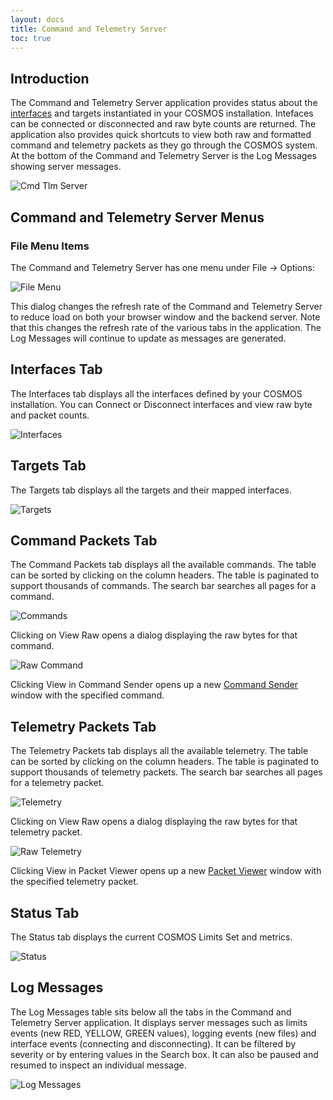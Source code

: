 ```yaml
---
layout: docs
title: Command and Telemetry Server
toc: true
---
```


## Introduction

The Command and Telemetry Server application provides status about the [interfaces]({{site.baseurl}}/docs/v5/interfaces) and targets instantiated in your COSMOS installation. Intefaces can be connected or disconnected and raw byte counts are returned. The application also provides quick shortcuts to view
both raw and formatted command and telemetry packets as they go through the COSMOS system. At the bottom of the Command and Telemetry Server is the Log Messages showing server messages.

![Cmd Tlm Server]({{site.baseurl}}/img/v5/cmd_tlm_server/cmd_tlm_server.png)

## Command and Telemetry Server Menus

### File Menu Items

The Command and Telemetry Server has one menu under File -> Options:

![File Menu]({{site.baseurl}}/img/v5/cmd_tlm_server/file_menu.png)

This dialog changes the refresh rate of the Command and Telemetry Server to reduce load on both your browser window and the backend server. Note that this changes the refresh rate of the various tabs in the application. The Log Messages will continue to update as messages are generated.

## Interfaces Tab

The Interfaces tab displays all the interfaces defined by your COSMOS installation. You can Connect or Disconnect interfaces and view raw byte and packet counts.

![Interfaces]({{site.baseurl}}/img/v5/cmd_tlm_server/interfaces.png)

## Targets Tab

The Targets tab displays all the targets and their mapped interfaces.

![Targets]({{site.baseurl}}/img/v5/cmd_tlm_server/targets.png)

## Command Packets Tab

The Command Packets tab displays all the available commands. The table can be sorted by clicking on the column headers. The table is paginated to support thousands of commands. The search bar searches all pages for a command.

![Commands]({{site.baseurl}}/img/v5/cmd_tlm_server/commands.png)

Clicking on View Raw opens a dialog displaying the raw bytes for that command.

![Raw Command]({{site.baseurl}}/img/v5/cmd_tlm_server/raw_command.png)

Clicking View in Command Sender opens up a new [Command Sender]({{site.baseurl}}/docs/v5/cmd-sender) window with the specified command.

## Telemetry Packets Tab

The Telemetry Packets tab displays all the available telemetry. The table can be sorted by clicking on the column headers. The table is paginated to support thousands of telemetry packets. The search bar searches all pages for a telemetry packet.

![Telemetry]({{site.baseurl}}/img/v5/cmd_tlm_server/telemetry.png)

Clicking on View Raw opens a dialog displaying the raw bytes for that telemetry packet.

![Raw Telemetry]({{site.baseurl}}/img/v5/cmd_tlm_server/raw_telemetry.png)

Clicking View in Packet Viewer opens up a new [Packet Viewer]({{site.baseurl}}/docs/v5/packet-viewer) window with the specified telemetry packet.

## Status Tab

The Status tab displays the current COSMOS Limits Set and metrics.

![Status]({{site.baseurl}}/img/v5/cmd_tlm_server/status.png)

## Log Messages

The Log Messages table sits below all the tabs in the Command and Telemetry Server application. It displays server messages such as limits events (new RED, YELLOW, GREEN values), logging events (new files) and interface events (connecting and disconnecting). It can be filtered by severity or by entering values in the Search box. It can also be paused and resumed to inspect an individual message.

![Log Messages]({{site.baseurl}}/img/v5/cmd_tlm_server/log_messages.png)
